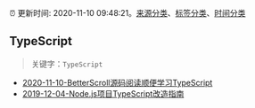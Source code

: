 :alarm_clock: 更新时间: 2020-11-10 09:48:21。[来源分类](../README.md)、[标签分类](../TAGS.md)、[时间分类](../TIMELINE.md)

## TypeScript


> 关键字：`TypeScript`



- [2020-11-10-BetterScroll源码阅读顺便学习TypeScript](https://juejin.im/post/6893416439504437262) 
- [2019-12-04-Node.js项目TypeScript改造指南](https://juejin.im/post/5de4867f51882573135415dd) 